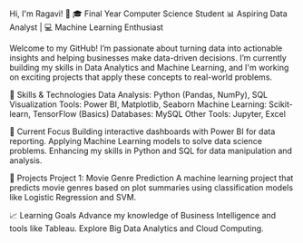Hi, I'm Ragavi! 👋
🎓 Final Year Computer Science Student
📊 Aspiring Data Analyst | 💻 Machine Learning Enthusiast

Welcome to my GitHub! I’m passionate about turning data into actionable insights and helping businesses make data-driven decisions. I’m currently building my skills in Data Analytics and Machine Learning, and I'm working on exciting projects that apply these concepts to real-world problems.

🌟 Skills & Technologies
Data Analysis: Python (Pandas, NumPy), SQL
Visualization Tools: Power BI, Matplotlib, Seaborn
Machine Learning: Scikit-learn, TensorFlow (Basics)
Databases: MySQL
Other Tools: Jupyter, Excel

🚀 Current Focus
Building interactive dashboards with Power BI for data reporting.
Applying Machine Learning models to solve data science problems.
Enhancing my skills in Python and SQL for data manipulation and analysis.

📂 Projects
Project 1: Movie Genre Prediction
A machine learning project that predicts movie genres based on plot summaries using classification models like Logistic Regression and SVM.

📈 Learning Goals
Advance my knowledge of Business Intelligence and tools like Tableau.
Explore Big Data Analytics and Cloud Computing.
